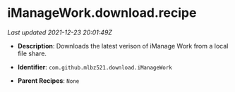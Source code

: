 # iManageWork.download.recipe

_Last updated 2021-12-23 20:01:49Z_

- **Description**: Downloads the latest verison of iManage Work from a local file share.

- **Identifier**: `com.github.mlbz521.download.iManageWork`

- **Parent Recipes**: `None`
